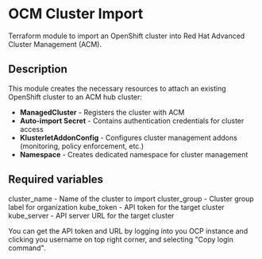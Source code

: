 # OCM Cluster Import

Terraform module to import an OpenShift cluster into Red Hat Advanced Cluster Management (ACM).

## Description

This module creates the necessary resources to attach an existing OpenShift cluster to an ACM hub cluster:

- **ManagedCluster** - Registers the cluster with ACM
- **Auto-import Secret** - Contains authentication credentials for cluster access
- **KlusterletAddonConfig** - Configures cluster management addons (monitoring, policy enforcement, etc.)
- **Namespace** - Creates dedicated namespace for cluster management

## Required variables
cluster_name - Name of the cluster to import
cluster_group - Cluster group label for organization
kube_token - API token for the target cluster
kube_server - API server URL for the target cluster

You can get the API token and URL by logging into you OCP instance and clicking you username on top right corner, and selecting "Copy login command".

